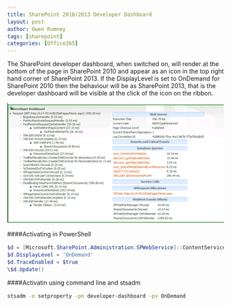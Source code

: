 ```yaml
---
title: SharePoint 2010/2013 Developer Dashboard
layout: post
author: Owen Rumney
tags: [sharepoint]
categories: [Office365]
---
```


The SharePoint developer dashboard, when switched on, will render at the bottom of the page in SharePoint 2010 and appear as an icon in the top right hand corner of SharePoint 2013.
If the DisplayLevel is set to OnDemand for SharePoint 2010 then the behaviour will be as SharePoint 2013, that is the developer dashboard will be visible at the click of the icon on the ribbon.

![SharePoint Developer Dashboar](../images/devdash.png "SharePoint Developer Dashboard")

####Activating in PowerShell

```powershell
$d = [Microsoft.SharePoint.Administration.SPWebService]::ContentService.DeveloperDashboardSettings
$d.DisplayLevel = 'OnDemand'
$d.TraceEnabled = $true
\$d.Update()

```

####Activatin using command line and stsadm

```bash
stsadm -o setproperty -pn developer-dashboard -pv OnDemand

```
